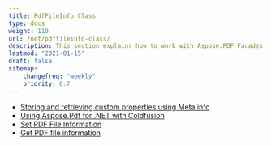 ```yaml
---
title: PdfFileInfo Class
type: docs
weight: 110
url: /net/pdffileinfo-class/
description: This section explains how to work with Aspose.PDF Facades using PdfFileInfo Class.
lastmod: "2021-01-15"
draft: false
sitemap:
    changefreq: "weekly"
    priority: 0.7
---
```


- [Storing and retrieving custom properties using Meta info](/pdf/net/storing-and-retrieving-custom-properties-using-meta-info/)
- [Using Aspose.Pdf for .NET with Coldfusion](/pdf/net/using-aspose-pdf-for-net-with-coldfusion/)
- [Set PDF File Information](/pdf/net/set-pdf-file-information/)
- [Get PDF file information](/pdf/net/get-pdf-file-information/)

